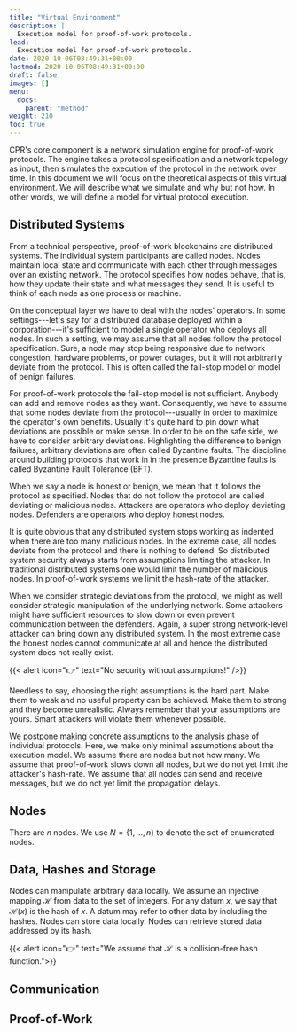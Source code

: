 ```yaml
---
title: "Virtual Environment"
description: |
  Execution model for proof-of-work protocols.
lead: |
  Execution model for proof-of-work protocols.
date: 2020-10-06T08:49:31+00:00
lastmod: 2020-10-06T08:49:31+00:00
draft: false
images: []
menu:
  docs:
    parent: "method"
weight: 210
toc: true
---
```


CPR's core component is a network simulation engine for proof-of-work
protocols. The engine takes a protocol specification and a network
topology as input, then simulates the execution of the protocol in the
network over time. In this document we will focus on the theoretical
aspects of this virtual environment. We will describe what we simulate
and why but not how. In other words, we will define a model for virtual
protocol execution.

## Distributed Systems

From a technical perspective, proof-of-work blockchains are distributed
systems. The individual system participants are called nodes. Nodes
maintain local state and communicate with each other through messages
over an existing network. The protocol specifies how nodes behave, that
is, how they update their state and what messages they send. It is
useful to think of each node as one process or machine.

On the conceptual layer we have to deal with the nodes' operators. In
some settings---let's say for a distributed database deployed within a
corporation---it's sufficient to model a single operator who deploys all
nodes. In such a setting, we may assume that all nodes follow the
protocol specification. Sure, a node may stop being responsive due to
network congestion, hardware problems, or power outages, but it will not
arbitrarily deviate from the protocol. This is often called the
fail-stop model or model of benign failures.

For proof-of-work protocols the fail-stop model is not sufficient.
Anybody can add and remove nodes as they want. Consequently, we have to
assume that some nodes deviate from the protocol---usually in order to
maximize the operator's own benefits. Usually it's quite hard to pin
down what deviations are possible or make sense. In order to be on the
safe side, we have to consider arbitrary deviations. Highlighting the
difference to benign failures, arbitrary deviations are often called
Byzantine faults. The discipline around building protocols that work in
in the presence Byzantine faults is called Byzantine Fault Tolerance
(BFT).

When we say a node is honest or benign, we mean that it follows the
protocol as specified. Nodes that do not follow the protocol are called
deviating or malicious nodes. Attackers are operators who deploy
deviating nodes. Defenders are operators who deploy honest nodes.

It is quite obvious that any distributed system stops working as
indented when there are too many malicious nodes. In the extreme case,
all nodes deviate from the protocol and there is nothing to defend. So
distributed system security always starts from assumptions limiting the
attacker. In traditional distributed systems one would limit the number
of malicious nodes. In proof-of-work systems we limit the hash-rate of
the attacker.

When we consider strategic deviations from the protocol, we might as
well consider strategic manipulation of the underlying network. Some
attackers might have sufficient resources to slow down or even prevent
communication between the defenders. Again, a super strong network-level
attacker can bring down any distributed system. In the most extreme case
the honest nodes cannot communicate at all and hence the distributed
system does not really exist.

{{< alert icon="👉" text="No security without assumptions!" />}}

Needless to say, choosing the right assumptions is the hard part. Make
them to weak and no useful property can be achieved. Make them to strong
and they become unrealistic. Always remember that your assumptions are
yours. Smart attackers will violate them whenever possible.

We postpone making concrete assumptions to the analysis phase of
individual protocols. Here, we make only minimal assumptions about the
execution model. We assume there are nodes but not how many. We assume
that proof-of-work slows down all nodes, but we do not yet limit the
attacker's hash-rate. We assume that all nodes can send and receive
messages, but we do not yet limit the propagation delays.

## Nodes

There are $n$ nodes. We use $N = \{1,\dots,n\}$ to denote the set of
enumerated nodes.

## Data, Hashes and Storage

Nodes can manipulate arbitrary data locally. We assume an injective
mapping $\mathcal{H}$ from data to the set of integers. For any datum
$x$, we say that $\mathcal{H}(x)$ is the hash of $x$. A datum may refer
to other data by including the hashes. Nodes can store data
locally. Nodes can retrieve stored data addressed by its hash.

{{< alert icon="👉" text="We assume that $\mathcal{H}$ is a collision-free hash function.">}}

## Communication


## Proof-of-Work
